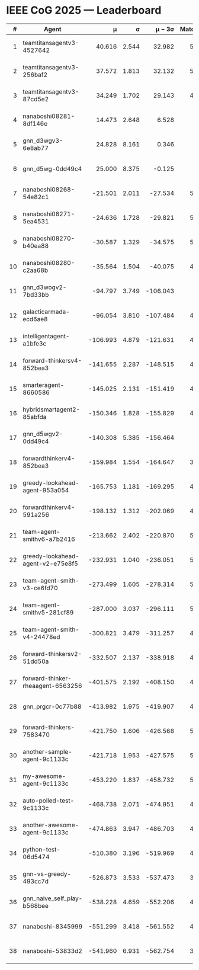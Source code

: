 # IEEE CoG 2025 — Leaderboard

| # | Agent | μ | σ | μ − 3σ | Matches | Updated |
|---:|---|---:|---:|---:|---:|---|
| 1 | teamtitansagentv3-4527642 | 40.616 | 2.544 | 32.982 | 5256 | 2025-08-29 22:56 |
| 2 | teamtitansagentv3-256baf2 | 37.572 | 1.813 | 32.132 | 5176 | 2025-08-29 22:56 |
| 3 | teamtitansagentv3-87cd5e2 | 34.249 | 1.702 | 29.143 | 4760 | 2025-08-29 22:56 |
| 4 | nanaboshi08281-8df146e | 14.473 | 2.648 | 6.528 | 206 | 2025-08-29 22:56 |
| 5 | gnn_d3wgv3-6e8ab77 | 24.828 | 8.161 | 0.346 | 118 | 2025-08-29 22:56 |
| 6 | gnn_d5wg-0dd49c4 | 25.000 | 8.375 | -0.125 | 100 | 2025-08-29 22:56 |
| 7 | nanaboshi08268-54e82c1 | -21.501 | 2.011 | -27.534 | 5020 | 2025-08-29 22:56 |
| 8 | nanaboshi08271-5ea4531 | -24.636 | 1.728 | -29.821 | 5258 | 2025-08-29 22:56 |
| 9 | nanaboshi08270-b40ea88 | -30.587 | 1.329 | -34.575 | 5080 | 2025-08-29 22:56 |
| 10 | nanaboshi08280-c2aa68b | -35.564 | 1.504 | -40.075 | 4838 | 2025-08-29 22:56 |
| 11 | gnn_d3wogv2-7bd33bb | -94.797 | 3.749 | -106.043 | 224 | 2025-08-29 22:56 |
| 12 | galacticarmada-ecd6ae8 | -96.054 | 3.810 | -107.484 | 4980 | 2025-08-29 22:56 |
| 13 | intelligentagent-a1bfe3c | -106.993 | 4.879 | -121.631 | 4469 | 2025-08-29 22:56 |
| 14 | forward-thinkersv4-852bea3 | -141.655 | 2.287 | -148.515 | 4070 | 2025-08-29 22:56 |
| 15 | smarteragent-8660586 | -145.025 | 2.131 | -151.419 | 4054 | 2025-08-29 22:56 |
| 16 | hybridsmartagent2-85abfda | -150.346 | 1.828 | -155.829 | 4358 | 2025-08-29 22:56 |
| 17 | gnn_d5wgv2-0dd49c4 | -140.308 | 5.385 | -156.464 | 180 | 2025-08-29 22:56 |
| 18 | forwardthinkerv4-852bea3 | -159.984 | 1.554 | -164.647 | 3836 | 2025-08-29 22:56 |
| 19 | greedy-lookahead-agent-953a054 | -165.753 | 1.181 | -169.295 | 4670 | 2025-08-29 22:56 |
| 20 | forwardthinkerv4-591a256 | -198.132 | 1.312 | -202.069 | 4377 | 2025-08-29 22:56 |
| 21 | team-agent-smithv6-a7b2416 | -213.662 | 2.402 | -220.870 | 5260 | 2025-08-29 22:56 |
| 22 | greedy-lookahead-agent-v2-e75e8f5 | -232.931 | 1.040 | -236.051 | 5002 | 2025-08-29 22:56 |
| 23 | team-agent-smith-v3-ce6fd70 | -273.499 | 1.605 | -278.314 | 5778 | 2025-08-29 22:56 |
| 24 | team-agent-smithv5-281cf89 | -287.000 | 3.037 | -296.111 | 5060 | 2025-08-29 22:56 |
| 25 | team-agent-smith-v4-24478ed | -300.821 | 3.479 | -311.257 | 4718 | 2025-08-29 22:56 |
| 26 | forward-thinkersv2-51dd50a | -332.507 | 2.137 | -338.918 | 4838 | 2025-08-29 22:56 |
| 27 | forward-thinker-rheaagent-6563256 | -401.575 | 2.192 | -408.150 | 4238 | 2025-08-29 22:56 |
| 28 | gnn_prgcr-0c77b88 | -413.982 | 1.975 | -419.907 | 4810 | 2025-08-29 22:56 |
| 29 | forward-thinkers-7583470 | -421.750 | 1.606 | -426.568 | 5220 | 2025-08-29 22:56 |
| 30 | another-sample-agent-9c1133c | -421.718 | 1.953 | -427.575 | 5140 | 2025-08-29 22:56 |
| 31 | my-awesome-agent-9c1133c | -453.220 | 1.837 | -458.732 | 5260 | 2025-08-29 22:56 |
| 32 | auto-polled-test-9c1133c | -468.738 | 2.071 | -474.951 | 4960 | 2025-08-29 22:56 |
| 33 | another-awesome-agent-9c1133c | -474.863 | 3.947 | -486.703 | 4760 | 2025-08-29 22:56 |
| 34 | python-test-06d5474 | -510.380 | 3.196 | -519.969 | 4320 | 2025-08-29 22:56 |
| 35 | gnn-vs-greedy-493cc7d | -526.873 | 3.533 | -537.473 | 3920 | 2025-08-29 22:56 |
| 36 | gnn_naive_self_play-b568bee | -538.228 | 4.659 | -552.206 | 4220 | 2025-08-29 22:56 |
| 37 | nanaboshi-8345999 | -551.299 | 3.418 | -561.552 | 4270 | 2025-08-29 22:56 |
| 38 | nanaboshi-53833d2 | -541.960 | 6.931 | -562.754 | 3740 | 2025-08-29 22:56 |
